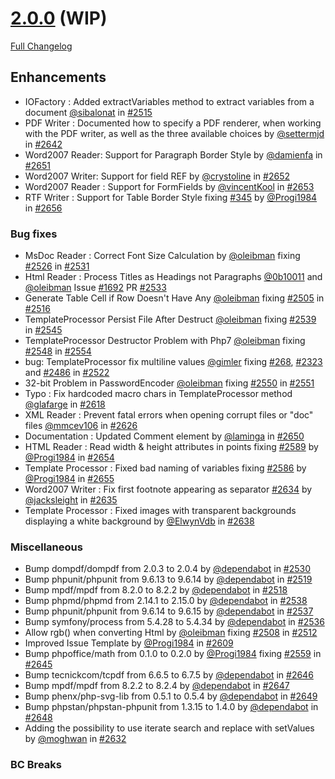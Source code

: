 # [2.0.0](https://github.com/PHPOffice/PHPWord/tree/2.0.0) (WIP)

[Full Changelog](https://github.com/PHPOffice/PHPWord/compare/1.2.0...2.0.0)

## Enhancements

- IOFactory : Added extractVariables method to extract variables from a document [@sibalonat](https://github.com/sibalonat) in [#2515](https://github.com/PHPOffice/PHPWord/pull/2515)
- PDF Writer : Documented how to specify a PDF renderer, when working with the PDF writer, as well as the three available choices by [@settermjd](https://github.com/settermjd) in [#2642](https://github.com/PHPOffice/PHPWord/pull/2642)
- Word2007 Reader: Support for Paragraph Border Style by [@damienfa](https://github.com/damienfa) in [#2651](https://github.com/PHPOffice/PHPWord/pull/2651)
- Word2007 Writer: Support for field REF by [@crystoline](https://github.com/crystoline) in [#2652](https://github.com/PHPOffice/PHPWord/pull/2652)
- Word2007 Reader : Support for FormFields by [@vincentKool](https://github.com/vincentKool) in [#2653](https://github.com/PHPOffice/PHPWord/pull/2653)
- RTF Writer : Support for Table Border Style fixing [#345](https://github.com/PHPOffice/PHPWord/issues/345) by [@Progi1984](https://github.com/Progi1984) in [#2656](https://github.com/PHPOffice/PHPWord/pull/2656)

### Bug fixes

- MsDoc Reader : Correct Font Size Calculation by [@oleibman](https://github.com/oleibman) fixing [#2526](https://github.com/PHPOffice/PHPWord/issues/2526) in [#2531](https://github.com/PHPOffice/PHPWord/pull/2531)
- Html Reader : Process Titles as Headings not Paragraphs [@0b10011](https://github.com/0b10011) and [@oleibman](https://github.com/oleibman) Issue [#1692](https://github.com/PHPOffice/PHPWord/issues/1692) PR [#2533](https://github.com/PHPOffice/PHPWord/pull/2533)
- Generate Table Cell if Row Doesn't Have Any [@oleibman](https://github.com/oleibman) fixing [#2505](https://github.com/PHPOffice/PHPWord/issues/2505) in [#2516](https://github.com/PHPOffice/PHPWord/pull/2516)
- TemplateProcessor Persist File After Destruct [@oleibman](https://github.com/oleibman) fixing [#2539](https://github.com/PHPOffice/PHPWord/issues/2539) in [#2545](https://github.com/PHPOffice/PHPWord/pull/2545)
- TemplateProcessor Destructor Problem with Php7 [@oleibman](https://github.com/oleibman) fixing [#2548](https://github.com/PHPOffice/PHPWord/issues/2548) in [#2554](https://github.com/PHPOffice/PHPWord/pull/2554)
- bug: TemplateProcessor fix multiline values [@gimler](https://github.com/gimler) fixing [#268](https://github.com/PHPOffice/PHPWord/issues/268), [#2323](https://github.com/PHPOffice/PHPWord/issues/2323) and [#2486](https://github.com/PHPOffice/PHPWord/issues/2486) in [#2522](https://github.com/PHPOffice/PHPWord/pull/2522)
- 32-bit Problem in PasswordEncoder [@oleibman](https://github.com/oleibman) fixing [#2550](https://github.com/PHPOffice/PHPWord/issues/2550) in [#2551](https://github.com/PHPOffice/PHPWord/pull/2551)
- Typo : Fix hardcoded macro chars in TemplateProcessor method [@glafarge](https://github.com/glafarge) in [#2618](https://github.com/PHPOffice/PHPWord/pull/2618)
- XML Reader : Prevent fatal errors when opening corrupt files or "doc" files [@mmcev106](https://github.com/mmcev106) in [#2626](https://github.com/PHPOffice/PHPWord/pull/2626)
- Documentation : Updated Comment element by [@laminga](https://github.com/laminga) in [#2650](https://github.com/PHPOffice/PHPWord/pull/2650)
- HTML Reader : Read width & height attributes in points fixing [#2589](https://github.com/PHPOffice/PHPWord/issues/2589) by [@Progi1984](https://github.com/Progi1984) in [#2654](https://github.com/PHPOffice/PHPWord/pull/2654)
- Template Processor : Fixed bad naming of variables fixing [#2586](https://github.com/PHPOffice/PHPWord/issues/2586) by [@Progi1984](https://github.com/Progi1984) in [#2655](https://github.com/PHPOffice/PHPWord/pull/2655)
- Word2007 Writer : Fix first footnote appearing as separator [#2634](https://github.com/PHPOffice/PHPWord/issues/2634) by [@jacksleight](https://github.com/jacksleight) in [#2635](https://github.com/PHPOffice/PHPWord/pull/2635)
- Template Processor : Fixed images with transparent backgrounds displaying a white background by [@ElwynVdb](https://github.com/ElwynVdb) in [#2638](https://github.com/PHPOffice/PHPWord/pull/2638)

### Miscellaneous

- Bump dompdf/dompdf from 2.0.3 to 2.0.4 by [@dependabot](https://github.com/dependabot) in [#2530](https://github.com/PHPOffice/PHPWord/pull/2530)
- Bump phpunit/phpunit from 9.6.13 to 9.6.14 by [@dependabot](https://github.com/dependabot) in [#2519](https://github.com/PHPOffice/PHPWord/pull/2519)
- Bump mpdf/mpdf from 8.2.0 to 8.2.2 by [@dependabot](https://github.com/dependabot) in [#2518](https://github.com/PHPOffice/PHPWord/pull/2518)
- Bump phpmd/phpmd from 2.14.1 to 2.15.0 by [@dependabot](https://github.com/dependabot) in [#2538](https://github.com/PHPOffice/PHPWord/pull/2538)
- Bump phpunit/phpunit from 9.6.14 to 9.6.15 by [@dependabot](https://github.com/dependabot) in [#2537](https://github.com/PHPOffice/PHPWord/pull/2537)
- Bump symfony/process from 5.4.28 to 5.4.34 by [@dependabot](https://github.com/dependabot) in [#2536](https://github.com/PHPOffice/PHPWord/pull/2536)
- Allow rgb() when converting Html by [@oleibman](https://github.com/oleibman) fixing [#2508](https://github.com/PHPOffice/PHPWord/issues/2508) in [#2512](https://github.com/PHPOffice/PHPWord/pull/2512)
- Improved Issue Template by [@Progi1984](https://github.com/Progi1984) in [#2609](https://github.com/PHPOffice/PHPWord/pull/2609)
- Bump phpoffice/math from 0.1.0 to 0.2.0 by [@Progi1984](https://github.com/Progi1984) fixing [#2559](https://github.com/PHPOffice/PHPWord/issues/2559) in [#2645](https://github.com/PHPOffice/PHPWord/pull/2645)
- Bump tecnickcom/tcpdf from 6.6.5 to 6.7.5 by [@dependabot](https://github.com/dependabot) in [#2646](https://github.com/PHPOffice/PHPWord/pull/2646)
- Bump mpdf/mpdf from 8.2.2 to 8.2.4 by [@dependabot](https://github.com/dependabot) in [#2647](https://github.com/PHPOffice/PHPWord/pull/2647)
- Bump phenx/php-svg-lib from 0.5.1 to 0.5.4 by [@dependabot](https://github.com/dependabot) in [#2649](https://github.com/PHPOffice/PHPWord/pull/2649)
- Bump phpstan/phpstan-phpunit from 1.3.15 to 1.4.0 by [@dependabot](https://github.com/dependabot) in [#2648](https://github.com/PHPOffice/PHPWord/pull/2648)
- Adding the possibility to use iterate search and replace with setValues by [@moghwan](https://github.com/moghwan) in [#2632](https://github.com/PHPOffice/PHPWord/pull/2632)

### BC Breaks
